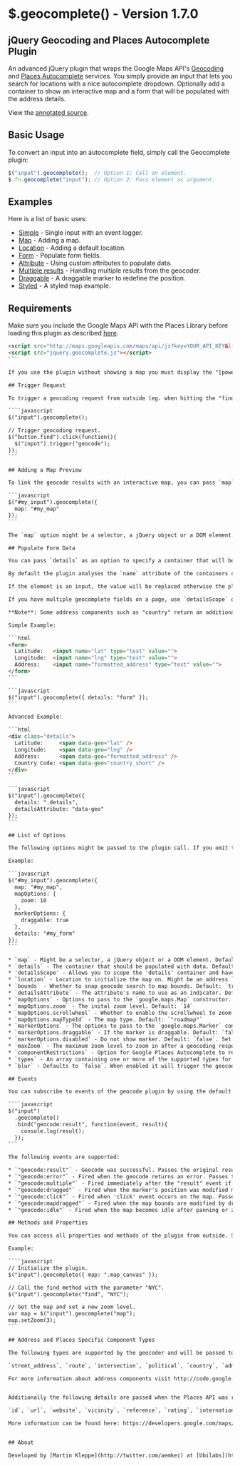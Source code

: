 # $.geocomplete() - Version 1.7.0
## jQuery Geocoding and Places Autocomplete Plugin

An advanced jQuery plugin that wraps the Google Maps API's [Geocoding](https://code.google.com/apis/maps/documentation/javascript/geocoding.html) and [Places Autocomplete](https://code.google.com/apis/maps/documentation/javascript/places.html#places_autocomplete) services. You simply provide an input that lets you search for locations with a nice autocomplete dropdown. Optionally add a container to show an interactive map and a form that will be populated with the address details.

View the [annotated source](http://ubilabs.github.com/geocomplete/docs/).

## Basic Usage

To convert an input into an autocomplete field, simply call the Geocomplete plugin:

```javascript
$("input").geocomplete();  // Option 1: Call on element.
$.fn.geocomplete("input"); // Option 2: Pass element as argument.
```

## Examples

Here is a list of basic uses:

* [Simple](http://ubilabs.github.com/geocomplete/examples/simple.html) - Single input with an event logger.
* [Map](http://ubilabs.github.com/geocomplete/examples/map.html) - Adding a map.
* [Location](http://ubilabs.github.com/geocomplete/examples/location.html) - Adding a default location.
* [Form](http://ubilabs.github.com/geocomplete/examples/form.html) - Populate form fields.
* [Attribute](http://ubilabs.github.com/geocomplete/examples/custom_attribute.html) - Using custom attributes to populate data.
* [Multiple results](http://ubilabs.github.com/geocomplete/examples/multiple_results.html) - Handling multiple results from the geocoder.
* [Draggable](http://ubilabs.github.com/geocomplete/examples/draggable.html) -  A draggable marker to redefine the position.
* [Styled](http://ubilabs.github.com/geocomplete/examples/styled.html) -  A styled map example.

## Requirements

Make sure you include the Google Maps API with the Places Library before loading this plugin as described [here](https://developers.google.com/maps/documentation/javascript/places#loading_the_library).

````html
<script src="http://maps.googleapis.com/maps/api/js?key=YOUR_API_KEY&libraries=places"></script>
<script src="jquery.geocomplete.js"></script>
```

If you use the plugin without showing a map you must display the "[powered by Google](https://developers.google.com/maps/documentation/javascript/places#autocomplete_no_map)" logo under the text field.

## Trigger Request

To trigger a geocoding request from outside (eg. when hitting the "find" button), simply trigger the "geocode" event on the element.

````javascript
$("input").geocomplete();

// Trigger geocoding request.
$("button.find").click(function(){
  $("input").trigger("geocode");
});
```

## Adding a Map Preview

To link the geocode results with an interactive map, you can pass `map` as an option to the plugin.

```javascript
$("#my_input").geocomplete({
  map: "#my_map"
});
```

The `map` option might be a selector, a jQuery object or a DOM element.

## Populate Form Data

You can pass `details` as an option to specify a container that will be populated when a geocoding request was successful.

By default the plugin analyses the `name` attribute of the containers child nodes and replaces the content. You can override the `detailsAttribute` to use another attribute such as `data-geo`.

If the element is an input, the value will be replaced otherwise the plugin overrides the current text.

If you have multiple geocomplete fields on a page, use `detailsScope` option scope your 'details' container.

**Note**: Some address components such as "country" return an additional `short_name`. You can access them by simply adding `_short` at the end of the type.

Simple Example:

```html
<form>
  Latitude:   <input name="lat" type="text" value="">
  Longitude:  <input name="lng" type="text" value="">
  Address:    <input name="formatted_address" type="text" value="">
</form>
```

```javascript
$("input").geocomplete({ details: "form" });
```

Advanced Example:

```html
<div class="details">
  Latitude:     <span data-geo="lat" />
  Longitude:    <span data-geo="lng" />
  Address:      <span data-geo="formatted_address" />
  Country Code: <span data-geo="country_short" />
</div>
```

```javascript
$("input").geocomplete({
  details: ".details",
  detailsAttribute: "data-geo"
});
```

## List of Options

The following options might be passed to the plugin call. If you omit them, they fall back to the default.

Example:

```javascript
$("#my_input").geocomplete({
  map: "#my_map",
  mapOptions: {
    zoom: 10
  },
  markerOptions: {
    draggable: true
  },
  details: "#my_form"
});
```

* `map` - Might be a selector, a jQuery object or a DOM element. Default is `false` which shows no map.
* `details` - The container that should be populated with data. Defaults to `false` which ignores the setting.
* 'detailsScope' - Allows you to scope the 'details' container and have multiple geocomplete fields on one page. Must be a parent of the input. Default is 'null'
* `location` - Location to initialize the map on. Might be an address `string` or an `array` with [latitude, longitude] or a `google.maps.LatLng`object. Default is `false` which shows a blank map.
* `bounds` - Whether to snap geocode search to map bounds. Default: `true` if false search globally. Alternatively pass a custom LatLngBounds object
* `detailsAttribute` - The attribute's name to use as an indicator. Default: `"name"`
* `mapOptions` - Options to pass to the `google.maps.Map` constructor. See the full list [here](http://code.google.com/apis/maps/documentation/javascript/reference.html#MapOptions).
* `mapOptions.zoom` - The inital zoom level. Default: `14`
* `mapOptions.scrollwheel` - Whether to enable the scrollwheel to zoom the map. Default: `false`
* `mapOptions.mapTypeId` - The map type. Default: `"roadmap"`
* `markerOptions` - The options to pass to the `google.maps.Marker` constructor. See the full list [here](http://code.google.com/apis/maps/documentation/javascript/reference.html#MarkerOptions).
* `markerOptions.draggable` - If the marker is draggable. Default: `false`. Set to true to enable dragging.
* `markerOptions.disabled` - Do not show marker. Default: `false`. Set to true to disable marker.
* `maxZoom` - The maximum zoom level to zoom in after a geocoding response. Default: `16`
* `componentRestrictions` - Option for Google Places Autocomplete to restrict results by country. See the [docs](https://developers.google.com/maps/documentation/javascript/places#places_autocomplete)
* `types` - An array containing one or more of the supported types for the places request. Default: `['geocode']` See the full list [here](http://code.google.com/apis/maps/documentation/javascript/places.html#place_search_requests).
* `blur` - Defaults to `false`. When enabled it will trigger the geocoding request whenever the geofield is blured. (See jQuery `.blur()`)

## Events

You can subscribe to events of the geocode plugin by using the default jQuery syntax:

````javascript
$("input")
  .geocomplete()
  .bind("geocode:result", function(event, result){
    console.log(result);
  });
```

The following events are supported:

* `"geocode:result"` - Geocode was successful. Passes the original result as described [here](http://code.google.com/apis/maps/documentation/javascript/geocoding.html#GeocodingResults).
* `"geocode:error"` - Fired when the geocode returns an error. Passes the current status as listed [here](http://code.google.com/apis/maps/documentation/javascript/geocoding.html#GeocodingStatusCodes).
* `"geocode:multiple"` - Fired immediately after the "result" event if multiple results were found. Passes an array of all results.
* `"geocode:dragged"` - Fired when the marker's position was modified manually. Passes the updated location.
* `"geocode:click"` - Fired when 'click' event occurs on the map. Passes the location where the click had place.
* `"geocode:mapdragged"` - Fired when the map bounds are modified by dragging manually. Passes the location of the current map center.
* `"geocode:idle"` - Fired when the map becomes idle after panning or zooming. Passes the location of the current map center.

## Methods and Properties

You can access all properties and methods of the plugin from outside. Simply add a string as the first argument to the `.geocomplete` method after you initialized the plugin.

Example:

````javascript
// Initialize the plugin.
$("input").geocomplete({ map: ".map_canvas" });

// Call the find method with the parameter "NYC".
$("input").geocomplete("find", "NYC");

// Get the map and set a new zoom level.
var map = $("input").geocomplete("map");
map.setZoom(3);
```

## Address and Places Specific Component Types

The following types are supported by the geocoder and will be passed to the provided form or container:

`street_address`, `route`, `intersection`, `political`, `country`, `administrative_area_level_1`, `administrative_area_level_2`, `administrative_area_level_3`, `colloquial_area`, `locality`, `sublocality`, `neighborhood`, `premise`, `subpremise`, `postal_code`, `natural_feature`, `airport`, `park`, `point_of_interest`, `post_box`, `street_number`, `floor`, `room`, `lat`, `lng`, `viewport`, `location`, `formatted_address`, `location_type`, `bounds`

For more information about address components visit http://code.google.com/apis/maps/documentation/geocoding/#Types


Additionally the following details are passed when the Places API was requested:

`id`, `url`, `website`, `vicinity`, `reference`, `rating`, `international_phone_number`, `icon`, `formatted_phone_number`

More information can be found here: https://developers.google.com/maps/documentation/javascript/places#place_details_responses


## About

Developed by [Martin Kleppe](http://twitter.com/aemkei) at [Ubilabs](http://ubilabs.net).
